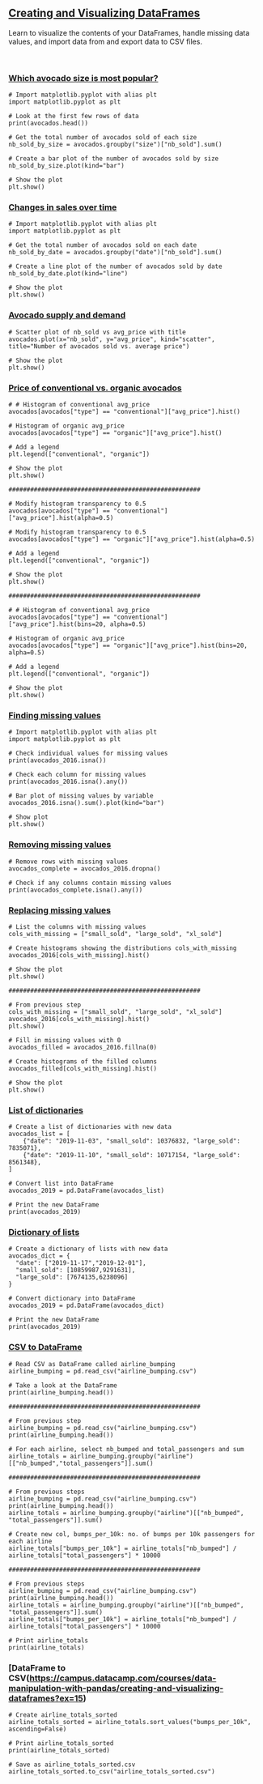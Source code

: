 ## [Creating and Visualizing DataFrames](https://campus.datacamp.com/courses/data-manipulation-with-pandas/creating-and-visualizing-dataframes)

Learn to visualize the contents of your DataFrames, handle missing data values, and import data from and export data to CSV files.

<br>

### [Which avocado size is most popular?](https://campus.datacamp.com/courses/data-manipulation-with-pandas/creating-and-visualizing-dataframes?ex=2)

```
# Import matplotlib.pyplot with alias plt
import matplotlib.pyplot as plt

# Look at the first few rows of data
print(avocados.head())

# Get the total number of avocados sold of each size
nb_sold_by_size = avocados.groupby("size")["nb_sold"].sum()

# Create a bar plot of the number of avocados sold by size
nb_sold_by_size.plot(kind="bar")

# Show the plot
plt.show()
```

### [Changes in sales over time](https://campus.datacamp.com/courses/data-manipulation-with-pandas/creating-and-visualizing-dataframes?ex=3)

```
# Import matplotlib.pyplot with alias plt
import matplotlib.pyplot as plt

# Get the total number of avocados sold on each date
nb_sold_by_date = avocados.groupby("date")["nb_sold"].sum()

# Create a line plot of the number of avocados sold by date
nb_sold_by_date.plot(kind="line")

# Show the plot
plt.show()
```

### [Avocado supply and demand](https://campus.datacamp.com/courses/data-manipulation-with-pandas/creating-and-visualizing-dataframes?ex=4)

```
# Scatter plot of nb_sold vs avg_price with title
avocados.plot(x="nb_sold", y="avg_price", kind="scatter", title="Number of avocados sold vs. average price")

# Show the plot
plt.show()
```

### [Price of conventional vs. organic avocados](https://campus.datacamp.com/courses/data-manipulation-with-pandas/creating-and-visualizing-dataframes?ex=5)

```
# # Histogram of conventional avg_price 
avocados[avocados["type"] == "conventional"]["avg_price"].hist()

# Histogram of organic avg_price
avocados[avocados["type"] == "organic"]["avg_price"].hist()

# Add a legend
plt.legend(["conventional", "organic"])

# Show the plot
plt.show()

#####################################################

# Modify histogram transparency to 0.5 
avocados[avocados["type"] == "conventional"]["avg_price"].hist(alpha=0.5)

# Modify histogram transparency to 0.5
avocados[avocados["type"] == "organic"]["avg_price"].hist(alpha=0.5)

# Add a legend
plt.legend(["conventional", "organic"])

# Show the plot
plt.show()

#####################################################

# # Histogram of conventional avg_price 
avocados[avocados["type"] == "conventional"]["avg_price"].hist(bins=20, alpha=0.5)

# Histogram of organic avg_price
avocados[avocados["type"] == "organic"]["avg_price"].hist(bins=20, alpha=0.5)

# Add a legend
plt.legend(["conventional", "organic"])

# Show the plot
plt.show()
```

### [Finding missing values](https://campus.datacamp.com/courses/data-manipulation-with-pandas/creating-and-visualizing-dataframes?ex=7)

```
# Import matplotlib.pyplot with alias plt
import matplotlib.pyplot as plt

# Check individual values for missing values
print(avocados_2016.isna())

# Check each column for missing values
print(avocados_2016.isna().any())

# Bar plot of missing values by variable
avocados_2016.isna().sum().plot(kind="bar")

# Show plot
plt.show()
```

### [Removing missing values](https://campus.datacamp.com/courses/data-manipulation-with-pandas/creating-and-visualizing-dataframes?ex=8)

```
# Remove rows with missing values
avocados_complete = avocados_2016.dropna()

# Check if any columns contain missing values
print(avocados_complete.isna().any())
```

### [Replacing missing values](https://campus.datacamp.com/courses/data-manipulation-with-pandas/creating-and-visualizing-dataframes?ex=9)

```
# List the columns with missing values
cols_with_missing = ["small_sold", "large_sold", "xl_sold"]

# Create histograms showing the distributions cols_with_missing
avocados_2016[cols_with_missing].hist()

# Show the plot
plt.show()

#####################################################

# From previous step
cols_with_missing = ["small_sold", "large_sold", "xl_sold"]
avocados_2016[cols_with_missing].hist()
plt.show()

# Fill in missing values with 0
avocados_filled = avocados_2016.fillna(0)

# Create histograms of the filled columns
avocados_filled[cols_with_missing].hist()

# Show the plot
plt.show()
```

### [List of dictionaries](https://campus.datacamp.com/courses/data-manipulation-with-pandas/creating-and-visualizing-dataframes?ex=11)

```
# Create a list of dictionaries with new data
avocados_list = [
    {"date": "2019-11-03", "small_sold": 10376832, "large_sold": 7835071},
    {"date": "2019-11-10", "small_sold": 10717154, "large_sold": 8561348},
]

# Convert list into DataFrame
avocados_2019 = pd.DataFrame(avocados_list)

# Print the new DataFrame
print(avocados_2019)
```

### [Dictionary of lists](https://campus.datacamp.com/courses/data-manipulation-with-pandas/creating-and-visualizing-dataframes?ex=12)

```
# Create a dictionary of lists with new data
avocados_dict = {
  "date": ["2019-11-17","2019-12-01"],
  "small_sold": [10859987,9291631],
  "large_sold": [7674135,6238096]
}

# Convert dictionary into DataFrame
avocados_2019 = pd.DataFrame(avocados_dict)

# Print the new DataFrame
print(avocados_2019)
```

### [CSV to DataFrame](https://campus.datacamp.com/courses/data-manipulation-with-pandas/creating-and-visualizing-dataframes?ex=14)

```
# Read CSV as DataFrame called airline_bumping
airline_bumping = pd.read_csv("airline_bumping.csv")

# Take a look at the DataFrame
print(airline_bumping.head())

#####################################################

# From previous step
airline_bumping = pd.read_csv("airline_bumping.csv")
print(airline_bumping.head())

# For each airline, select nb_bumped and total_passengers and sum
airline_totals = airline_bumping.groupby("airline")[["nb_bumped","total_passengers"]].sum()

#####################################################

# From previous steps
airline_bumping = pd.read_csv("airline_bumping.csv")
print(airline_bumping.head())
airline_totals = airline_bumping.groupby("airline")[["nb_bumped", "total_passengers"]].sum()

# Create new col, bumps_per_10k: no. of bumps per 10k passengers for each airline
airline_totals["bumps_per_10k"] = airline_totals["nb_bumped"] / airline_totals["total_passengers"] * 10000

#####################################################

# From previous steps
airline_bumping = pd.read_csv("airline_bumping.csv")
print(airline_bumping.head())
airline_totals = airline_bumping.groupby("airline")[["nb_bumped", "total_passengers"]].sum()
airline_totals["bumps_per_10k"] = airline_totals["nb_bumped"] / airline_totals["total_passengers"] * 10000

# Print airline_totals
print(airline_totals)
```

### [DataFrame to CSV(https://campus.datacamp.com/courses/data-manipulation-with-pandas/creating-and-visualizing-dataframes?ex=15)

```
# Create airline_totals_sorted
airline_totals_sorted = airline_totals.sort_values("bumps_per_10k", ascending=False)

# Print airline_totals_sorted
print(airline_totals_sorted)

# Save as airline_totals_sorted.csv
airline_totals_sorted.to_csv("airline_totals_sorted.csv")
```